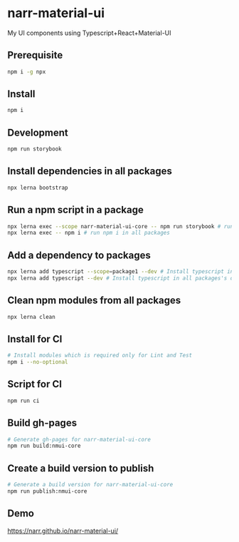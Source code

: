 # narr-material-ui

My UI components using Typescript+React+Material-UI

## Prerequisite

```sh
npm i -g npx
```

## Install

```sh
npm i
```

## Development

```sh
npm run storybook
```

## Install dependencies in all packages

```sh
npx lerna bootstrap
```

## Run a npm script in a package

```sh
npx lerna exec --scope narr-material-ui-core -- npm run storybook # run storybook in narr-material-ui-core package
npx lerna exec -- npm i # run npm i in all packages
```

## Add a dependency to packages

```sh
npx lerna add typescript --scope=package1 --dev # Install typescript in package1's devDependencies
npx lerna add typescript --dev # Install typescript in all packages's devDependencies
```

## Clean npm modules from all packages

```sh
npx lerna clean
```

## Install for CI

```sh
# Install modules which is required only for Lint and Test
npm i --no-optional
```

## Script for CI

```sh
npm run ci
```

## Build gh-pages

```sh
# Generate gh-pages for narr-material-ui-core
npm run build:nmui-core
```

## Create a build version to publish

```sh
# Generate a build version for narr-material-ui-core
npm run publish:nmui-core
```

## Demo

https://narr.github.io/narr-material-ui/
